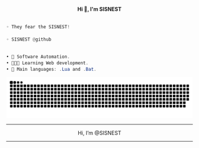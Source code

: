 <p align='center'>
  <b>Hi 👋, I'm SISNEST</b><br>

```py

◦ They fear the SISNEST!

◦ SISNEST @github

```
```csharp

• 🤖 Software Automation.
• 👨🏻‍💻 Learning Web development.
• 🌟 Main languages: .Lua and .Bat.
```


<div align="center">
  <img  src="https://github.com/1999AZZAR/1999AZZAR/blob/main/resources/img/grid-snake.svg"
       alt="snake" /></a>
</div>

--------------------------------------
										
 <p align="center"> Hi, I’m @SISNEST

--------------------------------------

